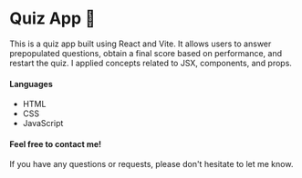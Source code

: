 # Quiz App 📝
This is a quiz app built using React and Vite. It allows users to answer prepopulated questions, obtain a final score based on performance, and restart the quiz. I applied concepts related to JSX, components, and props.
#### Languages
- HTML
- CSS
- JavaScript
#### Feel free to contact me!
If you have any questions or requests, please don't hesitate to let me know.
